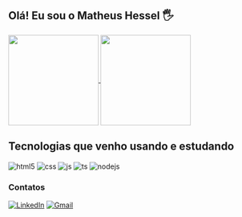 ## Olá! Eu sou o Matheus Hessel 🖐️

<a href="https://github.com/matheushessel/github-readme-stats">
  <img height=180 align="center" src="https://github-readme-stats.vercel.app/api?username=matheushessel&show_icons=true&theme=onedark&locale=pt-br" />
</a>
<a href="https://github.com/matheushessel/convoychat">
  <img height=180 align="center" src="https://github-readme-stats.vercel.app/api/top-langs?username=matheushessel&layout=compact&langs_count=8&card_width=320&theme=onedark&locale=pt-br" />
</a>

## Tecnologias que venho usando e estudando

<div style="display: inline_block">
  <img align="center" alt="html5" src="https://img.shields.io/badge/HTML5-E34F26?style=for-the-badge&logo=html5&logoColor=white" />
  <img align="center" alt="css" src="https://img.shields.io/badge/CSS3-1572B6?style=for-the-badge&logo=css3&logoColor=white" />
  <img align="center" alt="js" src="https://img.shields.io/badge/JavaScript-F7DF1E?style=for-the-badge&logo=javascript&logoColor=black" />
  <img align="center" alt="ts" src="https://img.shields.io/badge/TypeScript-007ACC?style=for-the-badge&logo=typescript&logoColor=white" />
  <img align="center" alt="nodejs" src="https://img.shields.io/badge/Node.js-43853D?style=for-the-badge&logo=node.js&logoColor=white" />
</div>

### Contatos
[![LinkedIn](https://img.shields.io/badge/LinkedIn-0077B5?style=for-the-badge&logo=linkedin&logoColor=white)](https://www.linkedin.com/in/matheushessel/)
[![Gmail](https://img.shields.io/badge/Gmail-D14836?style=for-the-badge&logo=gmail&logoColor=white)](mailto:matheushqueiroz@gmail.com)
